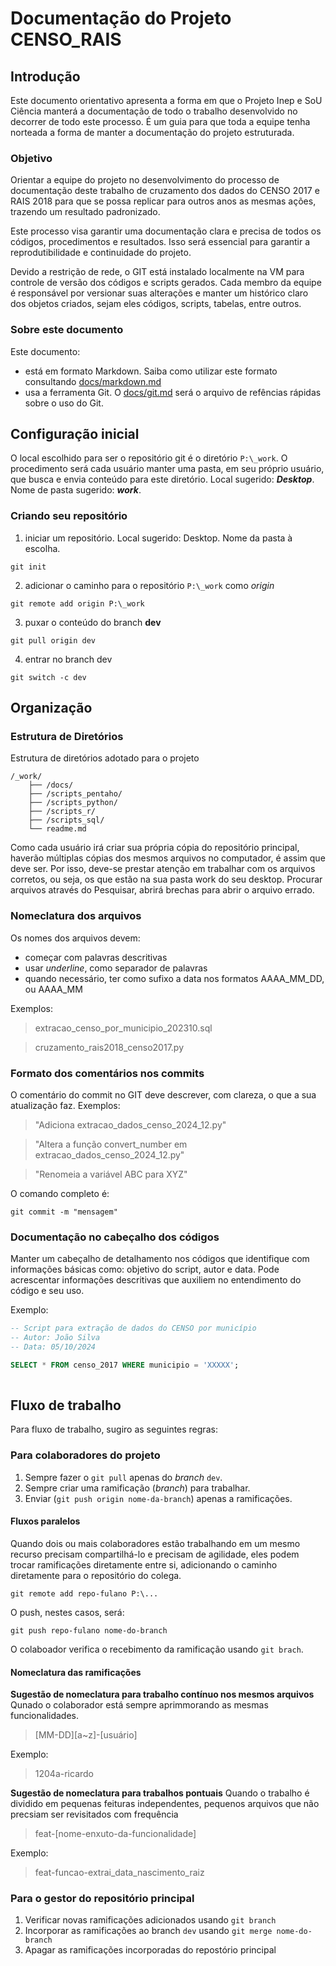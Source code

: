 # Documentação do Projeto CENSO_RAIS

## Introdução

Este documento orientativo apresenta a forma em que o Projeto Inep e SoU Ciência manterá a documentação de todo o trabalho desenvolvido no decorrer de todo este processo. É um guia para que toda a equipe tenha norteada a forma de manter a documentação do projeto estruturada.

### Objetivo

Orientar a equipe do projeto no desenvolvimento do processo de documentação deste trabalho de cruzamento dos dados do CENSO 2017 e RAIS 2018 para que se possa replicar para outros anos as mesmas ações, trazendo um resultado padronizado.

Este processo visa garantir uma documentação clara e precisa de todos os códigos, procedimentos e resultados. Isso será essencial para garantir a reprodutibilidade e continuidade do projeto.

Devido a restrição de rede, o GIT está instalado localmente na VM para controle de versão dos códigos e scripts gerados. Cada membro da equipe é responsável por versionar suas alterações e manter um histórico claro dos objetos criados, sejam eles códigos, scripts, tabelas, entre outros.


### Sobre este documento

Este documento:
- está em formato Markdown. Saiba como utilizar este formato consultando [docs/markdown.md](docs/markdown.md)
- usa a ferramenta Git. O [docs/git.md](docs/git.md) será o arquivo de refências rápidas sobre o uso do Git.



## Configuração inicial

O local escolhido para ser o repositório git é o diretório `P:\_work`. O procedimento será cada usuário manter uma pasta, em seu próprio usuário, que busca e envia conteúdo para este diretório. Local sugerido: ***Desktop***. Nome de pasta sugerido: ***work***.

### Criando seu repositório

1. iniciar um repositório. Local sugerido: Desktop. Nome da pasta à escolha.
```
git init
```

2. adicionar o caminho para o repositório `P:\_work` como *origin*
```
git remote add origin P:\_work
```

3. puxar o conteúdo do branch **dev**
```
git pull origin dev
```

4. entrar no branch dev
```
git switch -c dev
```


## Organização

### Estrutura de Diretórios

Estrutura de diretórios adotado para o projeto


```
/_work/
    ├── /docs/
    ├── /scripts_pentaho/      
    ├── /scripts_python/
    ├── /scripts_r/
    ├── /scripts_sql/                     
    └── readme.md
```

Como cada usuário irá criar sua própria cópia do repositório principal, haverão múltiplas cópias dos mesmos arquivos no computador, é assim que deve ser. Por isso, deve-se prestar atenção em trabalhar com os arquivos corretos, ou seja, os que estão na sua pasta work do seu desktop. Procurar arquivos através do Pesquisar, abrirá brechas para abrir o arquivo errado.

### Nomeclatura dos arquivos

Os nomes dos arquivos devem:
- começar com palavras descritivas
- usar *underline*, como separador de palavras
- quando necessário, ter como sufixo a data nos formatos AAAA_MM_DD, ou AAAA_MM

Exemplos:

> extracao_censo_por_municipio_202310.sql

> cruzamento_rais2018_censo2017.py

### Formato dos comentários nos commits

 O comentário do commit no GIT deve descrever, com clareza, o que a sua atualização faz. Exemplos:


> "Adiciona extracao_dados_censo_2024_12.py"

> "Altera a função convert_number em extracao_dados_censo_2024_12.py"

> "Renomeia a variável ABC para XYZ"


O comando completo é:
```
git commit -m "mensagem"
```

### Documentação no cabeçalho dos códigos

Manter um cabeçalho de detalhamento nos códigos que identifique com informações básicas como: objetivo do script, autor e data. Pode acrescentar informações descritivas que auxiliem no entendimento do código e seu uso.

Exemplo:

```sql
-- Script para extração de dados do CENSO por município
-- Autor: João Silva
-- Data: 05/10/2024

SELECT * FROM censo_2017 WHERE municipio = 'XXXXX';
  
```
## Fluxo de trabalho

Para fluxo de trabalho, sugiro as seguintes regras:

### Para colaboradores do projeto
1. Sempre fazer o `git pull` apenas do *branch* `dev`.
2. Sempre criar uma ramificação (*branch*) para trabalhar.
3. Enviar (`git push origin nome-da-branch`) apenas a ramificações.


#### Fluxos paralelos
Quando dois ou mais colaboradores estão trabalhando em um mesmo recurso precisam compartilhá-lo e precisam de agilidade, eles podem trocar ramificações diretamente entre si, adicionando o caminho diretamente para o repositório do colega.

```
git remote add repo-fulano P:\...
```

O push, nestes casos, será:
```
git push repo-fulano nome-do-branch
```
O colaboador verifica o recebimento da ramificação usando `git brach`.


#### Nomeclatura das ramificações

**Sugestão de nomeclatura para trabalho contínuo nos mesmos arquivos**
Qunado o colaborador está sempre aprimmorando as mesmas funcionalidades.

> [MM-DD][a~z]-[usuário]

Exemplo: 
> 1204a-ricardo

**Sugestão de nomeclatura para trabalhos pontuais**
Quando o trabalho é dividido em pequenas feituras independentes, pequenos arquivos que não precsiam ser revisitados com frequência

> feat-[nome-enxuto-da-funcionalidade]

Exemplo:
> feat-funcao-extrai_data_nascimento_raiz


### Para o gestor do repositório principal
1. Verificar novas ramificações adicionados usando `git branch`
2. Incorporar as ramificações ao branch `dev` usando `git merge nome-do-branch`
3. Apagar as ramificações incorporadas do repostório principal